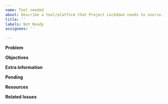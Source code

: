 ```yaml
---
name: Tool needed
about: Describe a tool/platform that Project Lockdown needs to source.
title: ''
labels: Not Ready
assignees: ''

---
```


**Problem**


**Objectives**


**Extra information**


**Pending**


**Resources**


**Related Issues**
